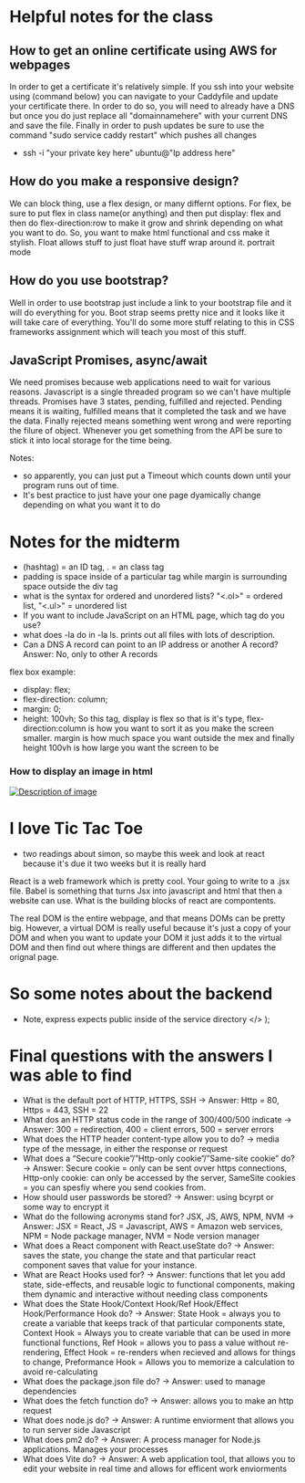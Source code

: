 # Helpful notes for the class
## How to get an online certificate using AWS for webpages
  In order to get a certificate it's relatively simple. If you ssh into your website using (command below) you can navigate to your Caddyfile and update your certificate there. In order to do so, you will need to already have a DNS but once you do just replace all "domainnamehere"
   with your current DNS and save the file. Finally in order to push updates be sure to use the command "sudo service caddy restart" which pushes all changes
  - ssh -i "your private key here" ubuntu@"Ip address here" 


## How do you make a responsive design?
We can block thing, use a flex design, or many differnt options. For flex, be sure to put flex in class name(or anything) and then put display: flex and then do flex-direction:row to make it grow and shrink depending on what you want to do. So, you want to make html functional and css make it stylish. Float allows stuff to just float have stuff wrap around it. portrait mode 

## How do you use bootstrap?
Well in order to use bootstrap just include a link to your bootstrap file and it will do everything for you. Boot strap seems pretty nice and it looks like it will take care of everything. You'll do some more stuff relating to this in CSS frameworks assignment which will teach you most of this stuff.

## JavaScript Promises, async/await
We need promises because web applications need to wait for various reasons. Javascript is a single threaded program so we can't have multiple threads. Promises have 3 states, pending, fulfilled and rejected. Pending means it is waiting, fulfilled means that it completed the task and we have the data. Finally rejected means something went wrong and were reporting the filure of object. Whenever you get something from the API be sure to stick it into local storage for the time being.




Notes: 
- so apparently, you can just put a Timeout which counts down until your program runs out of time. 
- It's best practice to just have your one page dyamically change depending on what you want it to do



# Notes for the midterm
- (hashtag) = an ID tag, . = an class tag
- padding is space inside of a particular tag while margin is surrounding space outside the div tag
- what is the syntax for ordered and unordered lists? "<.ol>" = ordered list, "<.ul>" = unordered list
- If you want to include JavaScript on an HTML page, which tag do you use? <script></script>
- what does -la do in -la ls. prints out all files with lots of description. 
- Can a DNS A record can point to an IP address or another A record? Answer: No, only to other A records

flex box example:
  * display: flex;
  * flex-direction: column;
  * margin: 0;
  * height: 100vh;
So this tag, display is flex so that is it's type, flex-direction:column is how you want to sort it as you make the screen smaller. margin is how much space you want outside the mex and finally height 100vh is how large you want the screen to be

### How to display an image in html
<a href="https://example.com">
    <img src="image.jpg" alt="Description of image">
</a>


# I love Tic Tac Toe

- two readings about simon, so maybe this week and look at react because it's due it two weeks but it is really hard

React is a web framework which is pretty cool. Your going to write to a .jsx file. Babel is something that turns Jsx into javascript and html that then a website can use. What is the building blocks of react are compontents. 

The real DOM is the entire webpage, and that means DOMs can be pretty big. However, a virtual DOM is really useful because it's just a copy of your DOM and when you want to update your DOM it just adds it to the virtual DOM and then find out where things are different and then updates the orignal page. 


# So some notes about the backend

- Note, express expects public inside of the service directory
            </div>
        </>
    );

# Final questions with the answers I was able to find
- What is the default port of HTTP, HTTPS, SSH -> Answer: Http = 80, Https = 443, SSH = 22
- What dos an HTTP status code in the range of 300/400/500 indicate -> Answer: 300 = redirection, 400 = client errors, 500 = server errors
- What does the HTTP header content-type allow you to do? -> media type of the message, in either the response or request
- What does a “Secure cookie”/”Http-only cookie”/”Same-site cookie” do? -> Answer: Secure cookie = only can be sent ovver https connections, Http-only cookie: can only be accessed by the server, SameSite cookies = you can spesfiy where you send cookies from.
- How should user passwords be stored? -> Answer: using bcyrpt or some way to encrypt it
- What do the following acronyms stand for? JSX, JS, AWS, NPM, NVM -> Answer: JSX = React, JS = Javascript, AWS = Amazon web services, NPM = Node package manager, NVM = Node version manager
- What does a React component with React.useState do? -> Answer: saves the state, you change the state and that particular react component saves that value for your instance.
- What are React Hooks used for? -> Answer: functions that let you add state, side-effects, and reusable logic to functional components, making them dynamic and interactive without needing class components
- What does the State Hook/Context Hook/Ref Hook/Effect Hook/Performance Hook do? -> Answer: State Hook = always you to create a variable that keeps track of that particular components state, Context Hook = Always you to create variable that can be used in more functional functions, Ref Hook = allows you to pass a value without re-rendering, Effect Hook = re-renders when recieved and allows for things to change, Preformance Hook = Allows you to memorize a calculation to avoid re-calculating
- What does the package.json file do? -> Answer: used to manage dependencies
- What does the fetch function do? -> Answer: allows you to make an http request
- What does node.js do? -> Answer: A runtime enviorment that allows you to run server side Javascript
- What does pm2 do? -> Answer: A process manager for Node.js applications. Manages your processes
- What does Vite do? -> Answer: A web application tool, that allows you to edit your website in real time and allows for efficent work enviorments


